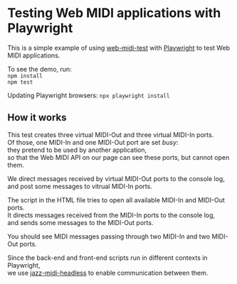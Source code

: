 # Testing Web MIDI applications with Playwright

This is a simple example of using
[web-midi-test](https://www.npmjs.com/package/web-midi-test)
with [Playwright](https://www.npmjs.com/package/playwright) to test Web MIDI applications.

To see the demo, run:  
`npm install`  
`npm test`

Updating Playwright browsers:
`npx playwright install`

## How it works
This test creates three virtual MIDI-Out and three virtual MIDI-In ports.  
Of those, one MIDI-In and one MIDI-Out port are set *busy*:  
they pretend to be used by another application,  
so that the Web MIDI API on our page can see these ports, but cannot open them.

We direct messages received by virtual MIDI-Out ports to the console log,  
and post some messages to vitrual MIDI-In ports.

The script in the HTML file tries to open all available MIDI-In and MIDI-Out ports.  
It directs messages received from the MIDI-In ports to the console log,  
and sends some messages to the MIDI-Out ports.

You should see MIDI messages passing through two MIDI-In and two MIDI-Out ports.

Since the back-end and front-end scripts run in different contexts in Playwright,  
we use [jazz-midi-headless](https://github.com/jazz-soft/jazz-midi-headless) to enable communication between them.
